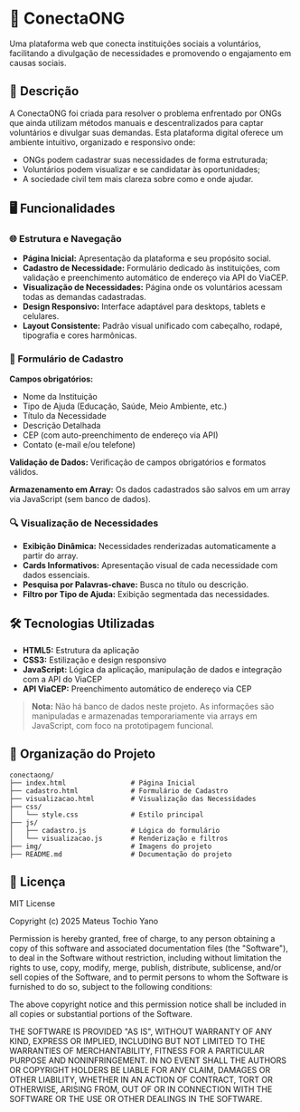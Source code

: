 # 🤝 ConectaONG

Uma plataforma web que conecta instituições sociais a voluntários, facilitando a divulgação de necessidades e promovendo o engajamento em causas sociais.

## 📌 Descrição

A ConectaONG foi criada para resolver o problema enfrentado por ONGs que ainda utilizam métodos manuais e descentralizados para captar voluntários e divulgar suas demandas. Esta plataforma digital oferece um ambiente intuitivo, organizado e responsivo onde:

- ONGs podem cadastrar suas necessidades de forma estruturada;
- Voluntários podem visualizar e se candidatar às oportunidades;
- A sociedade civil tem mais clareza sobre como e onde ajudar.

## 🖥️ Funcionalidades

### 🌐 Estrutura e Navegação

- **Página Inicial:** Apresentação da plataforma e seu propósito social.
- **Cadastro de Necessidade:** Formulário dedicado às instituições, com validação e preenchimento automático de endereço via API do ViaCEP.
- **Visualização de Necessidades:** Página onde os voluntários acessam todas as demandas cadastradas.
- **Design Responsivo:** Interface adaptável para desktops, tablets e celulares.
- **Layout Consistente:** Padrão visual unificado com cabeçalho, rodapé, tipografia e cores harmônicas.

### 🧾 Formulário de Cadastro

**Campos obrigatórios:**

- Nome da Instituição
- Tipo de Ajuda (Educação, Saúde, Meio Ambiente, etc.)
- Título da Necessidade
- Descrição Detalhada
- CEP (com auto-preenchimento de endereço via API)
- Contato (e-mail e/ou telefone)

**Validação de Dados:** Verificação de campos obrigatórios e formatos válidos.

**Armazenamento em Array:** Os dados cadastrados são salvos em um array via JavaScript (sem banco de dados).

### 🔍 Visualização de Necessidades

- **Exibição Dinâmica:** Necessidades renderizadas automaticamente a partir do array.
- **Cards Informativos:** Apresentação visual de cada necessidade com dados essenciais.
- **Pesquisa por Palavras-chave:** Busca no título ou descrição.
- **Filtro por Tipo de Ajuda:** Exibição segmentada das necessidades.

## 🛠️ Tecnologias Utilizadas

- **HTML5:** Estrutura da aplicação
- **CSS3:** Estilização e design responsivo
- **JavaScript:** Lógica da aplicação, manipulação de dados e integração com a API do ViaCEP
- **API ViaCEP:** Preenchimento automático de endereço via CEP

> **Nota:** Não há banco de dados neste projeto. As informações são manipuladas e armazenadas temporariamente via arrays em JavaScript, com foco na prototipagem funcional.

## 📁 Organização do Projeto

```
conectaong/
├── index.html                # Página Inicial
├── cadastro.html             # Formulário de Cadastro
├── visualizacao.html         # Visualização das Necessidades
├── css/
│   └── style.css             # Estilo principal
├── js/
│   ├── cadastro.js           # Lógica do formulário
│   └── visualizacao.js       # Renderização e filtros
├── img/                      # Imagens do projeto
├── README.md                 # Documentação do projeto
```

## 📄 Licença

MIT License

Copyright (c) 2025 Mateus Tochio Yano

Permission is hereby granted, free of charge, to any person obtaining a copy of this software and associated documentation files (the "Software"), to deal in the Software without restriction, including without limitation the rights to use, copy, modify, merge, publish, distribute, sublicense, and/or sell copies of the Software, and to permit persons to whom the Software is furnished to do so, subject to the following conditions:

The above copyright notice and this permission notice shall be included in all copies or substantial portions of the Software.

THE SOFTWARE IS PROVIDED "AS IS", WITHOUT WARRANTY OF ANY KIND, EXPRESS OR IMPLIED, INCLUDING BUT NOT LIMITED TO THE WARRANTIES OF MERCHANTABILITY, FITNESS FOR A PARTICULAR PURPOSE AND NONINFRINGEMENT. IN NO EVENT SHALL THE AUTHORS OR COPYRIGHT HOLDERS BE LIABLE FOR ANY CLAIM, DAMAGES OR OTHER LIABILITY, WHETHER IN AN ACTION OF CONTRACT, TORT OR OTHERWISE, ARISING FROM, OUT OF OR IN CONNECTION WITH THE SOFTWARE OR THE USE OR OTHER DEALINGS IN THE SOFTWARE.
